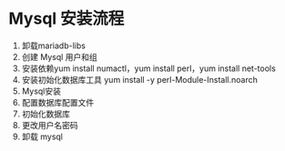 # Mysql 安装流程
1. 卸载mariadb-libs
2. 创建 Mysql 用户和组
3. 安装依赖yum install numactl，yum install perl，yum install net-tools
4. 安装初始化数据库工具 yum install -y perl-Module-Install.noarch
5. Mysql安装
6. 配置数据库配置文件
7. 初始化数据库
8. 更改用户名密码
9. 卸载 mysql